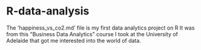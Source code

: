 # R-data-analysis

The 'happiness_vs_co2.md' file is my first data analytics project on R
It was from this "Business Data Analytics" course I took at the University of Adelaide that got me interested into the world of data.

